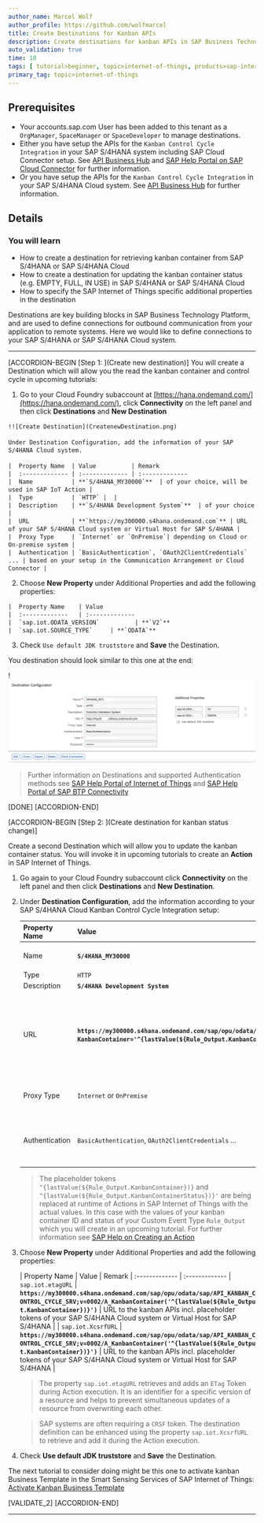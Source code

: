 ```yaml
---
author_name: Marcel Wolf
author_profile: https://github.com/wolfmarcel
title: Create Destinations for Kanban APIs
description: Create destinations for kanban APIs in SAP Business Technology Platform to enable fetching and updating kanban containers in SAP S/4HANA or SAP S/4HANA Cloud.
auto_validation: true
time: 10
tags: [ tutorial>beginner, topic>internet-of-things, products>sap-internet-of-things, products>sap-business-technology-platform, products>sap-s-4hana]
primary_tag: topic>internet-of-things
---
```

 
## Prerequisites
 - Your accounts.sap.com User has been added to this tenant as a `OrgManager`, `SpaceManager` or `SpaceDeveloper` to manage destinations.
 - Either you have setup the APIs for the `Kanban Control Cycle Integration` in your SAP S/4HANA system including SAP Cloud Connector setup. See [API Business Hub](https://api.sap.com/api/OP_API_KANBAN_CONTROL_CYCLE_SRV_0002/overview) and [SAP Help Portal on SAP Cloud Connector](https://help.sap.com/viewer/cca91383641e40ffbe03bdc78f00f681/Cloud/en-US/e6c7616abb5710148cfcf3e75d96d596.html) for further information.
 - Or you have setup the APIs for the `Kanban Control Cycle Integration` in your SAP S/4HANA Cloud system. See [API Business Hub](https://api.sap.com/api/API_KANBAN_CONTROL_CYCLE_SRV_0002/overview) for further information.

## Details
### You will learn
  - How to create a destination for retrieving kanban container from SAP S/4HANA or SAP S/4HANA Cloud
  - How to create a destination for updating the kanban container status (e.g. EMPTY, FULL, IN USE) in SAP S/4HANA or SAP S/4HANA Cloud
  - How to specify the SAP Internet of Things specific additional properties in the destination

Destinations are key building blocks in SAP Business Technology Platform, and are used to define connections for outbound communication from your application to remote systems. Here we would like to define connections to your SAP S/4HANA or SAP S/4HANA Cloud system.

---

[ACCORDION-BEGIN [Step 1: ](Create new destination)]
You will create a Destination which will allow you the read the kanban container and control cycle in upcoming tutorials:

1.    Go to your Cloud Foundry subaccount at [https://hana.ondemand.com/](https://hana.ondemand.com/), click **Connectivity** on the left panel and then click **Destinations** and **New Destination**

    !![Create Destination](CreatenewDestination.png)

    Under Destination Configuration, add the information of your SAP S/4HANA Cloud system.

    |  Property Name  | Value          | Remark
    |  :------------- | :------------- | :-------------
    |  Name           | **`S/4HANA_MY30000`**  | of your choice, will be used in SAP IoT Action |
    |  Type           | `HTTP` |  |
    |  Description    | **`S/4HANA Development System`**  | of your choice |
    |  URL            | **`https://my300000.s4hana.ondemand.com`** | URL of your SAP S/4HANA Cloud system or Virtual Host for SAP S/4HANA |
    |  Proxy Type     | `Internet` or `OnPremise`| depending on Cloud or On-premise system |
    |  Authentication | `BasicAuthentication`, `OAuth2ClientCredentials` ... | based on your setup in the Communication Arrangement or Cloud Connector |


2.    Choose **New Property** under Additional Properties and add the following properties:

    |  Property Name    | Value
    |  :-------------   | :-------------
    |  `sap.iot.ODATA_VERSION`          | **`V2`**
    |  `sap.iot.SOURCE_TYPE`     | **`ODATA`**

3.    Check `Use default JDK truststore` and **Save** the Destination.

You destination should look similar to this one at the end:

!![Destination](FinalDestination.png)

> Further information on Destinations and supported Authentication methods see [SAP Help Portal of Internet of Things](https://help.sap.com/viewer/fbf2583f7bcf47fcb5107bf4d358770e/latest/en-US/87ec372e20ea48ba9843fc60a4723895.html) and [SAP Help Portal of SAP BTP Connectivity](https://help.sap.com/viewer/cca91383641e40ffbe03bdc78f00f681/Cloud/en-US/42a0e6b966924f2e902090bdf435e1b2.html)

[DONE]
[ACCORDION-END]

[ACCORDION-BEGIN [Step 2: ](Create destination for kanban status change)]

 Create a second Destination which will allow you to update the kanban container status. You will invoke it in upcoming tutorials to create an **Action** in SAP Internet of Things.

1. Go again to your Cloud Foundry subaccount click **Connectivity** on the left panel and then click **Destinations** and **New Destination**.


2. Under **Destination Configuration**, add the information according to your SAP S/4HANA Cloud Kanban Control Cycle Integration setup:

    |  Property Name  | Value          | Remark
    |  :------------- | :------------- | :-------------
    |  Name           | **`S/4HANA_MY30000`**  | of your choice, will be used in SAP IoT Action |
    |  Type           | `HTTP` |  |
    |  Description    | **`S/4HANA Development System`**  | of your choice |
    |  URL            | **`https://my300000.s4hana.ondemand.com/sap/opu/odata/sap/API_KANBAN_CONTROL_CYCLE_SRV;v=0002/SetKanbanContainerStatus?KanbanContainer='^{lastValue(${Rule_Output.KanbanContainer})}'&KanbanContainerStatus='^{lastValue(${Rule_Output.KanbanContainerStatus})}'`** | URL to the kanban APIs incl. placeholder tokens of your SAP S/4HANA Cloud system or Virtual Host for SAP S/4HANA |
    |  Proxy Type     | `Internet` or `OnPremise`| depending on Cloud or On-premise system |
    |  Authentication | `BasicAuthentication`, `OAuth2ClientCredentials` ... | based on your setup in the Communication Arrangement or Cloud Connector |

    > The placeholder tokens `^{lastValue(${Rule_Output.KanbanContainer})}` and `^{lastValue(${Rule_Output.KanbanContainerStatus})}'` are being replaced at runtime of Actions in SAP Internet of Things with the actual values. In this case with the values of your kanban container ID and status of your Custom Event Type `Rule_Output` which you will create in an upcoming tutorial.
    For further information see [SAP Help on Creating an Action](https://help.sap.com/viewer/1ab61090ec4c4c779cd4360372ab95b5/latest/en-US/4f3f9a4388fa4df8b55260a8deca1c0d.html)

3. Choose **New Property** under Additional Properties and add the following properties:

    |  Property Name    | Value |     Remark
    |  :-------------   | :-------------
    |  `sap.iot.etagURL`          | **`https://my300000.s4hana.ondemand.com/sap/opu/odata/sap/API_KANBAN_CONTROL_CYCLE_SRV;v=0002/A_KanbanContainer('^{lastValue(${Rule_Output.KanbanContainer})}')`** | URL to the kanban APIs incl. placeholder tokens of your SAP S/4HANA Cloud system or Virtual Host for SAP S/4HANA |
    |  `sap.iot.XcsrfURL`     | **`https://my300000.s4hana.ondemand.com/sap/opu/odata/sap/API_KANBAN_CONTROL_CYCLE_SRV;v=0002/A_KanbanContainer('^{lastValue(${Rule_Output.KanbanContainer})}')`** | URL to the kanban APIs incl. placeholder tokens of your SAP S/4HANA Cloud system or Virtual Host for SAP S/4HANA |

    > The property `sap.iot.etagURL` retrieves and adds an `ETag` Token during Action execution. It is an identifier for a specific version of a resource and helps to prevent simultaneous updates of a resource from overwriting each other.

    > SAP systems are often requiring a `CRSF` token. The destination definition can be enhanced using the property `sap.iot.XcsrfURL` to retrieve and add it during the Action execution.


4. Check **Use default JDK truststore** and **Save** the Destination.


The next tutorial to consider doing might be this one to activate kanban Business Template in the Smart Sensing Services of SAP Internet of Things: [Activate Kanban Business Template](iot-autoid-kanban-bt)

[VALIDATE_2]
[ACCORDION-END]


---
